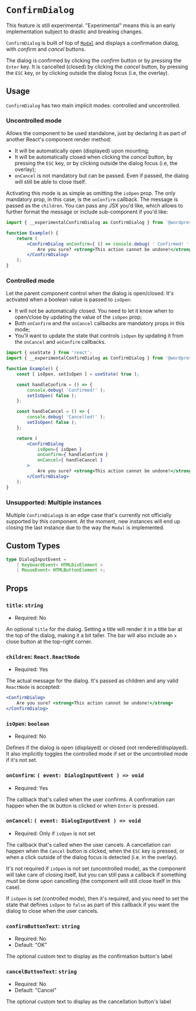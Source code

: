# `ConfirmDialog`

<div class="callout callout-alert">
This feature is still experimental. "Experimental" means this is an early implementation subject to drastic and breaking changes.
</div>

`ConfirmDialog` is built of top of [`Modal`](/packages/components/src/modal/README.md) and displays a confirmation dialog, with _confirm_ and _cancel_ buttons.

The dialog is confirmed by clicking the _confirm_ button or by pressing the `Enter` key. It is cancelled (closed) by clicking the _cancel_ button, by pressing the `ESC` key, or by clicking outside the dialog focus (i.e, the overlay).

## Usage

`ConfirmDialog` has two main implicit modes: controlled and uncontrolled.

### Uncontrolled mode

Allows the component to be used standalone, just by declaring it as part of another React's component render method:

-   It will be automatically open (displayed) upon mounting;
-   It will be automatically closed when clicking the _cancel_ button, by pressing the `ESC` key, or by clicking outside the dialog focus (i.e, the overlay);
-   `onCancel` is not mandatory but can be passed. Even if passed, the dialog will still be able to close itself.

Activating this mode is as simple as omitting the `isOpen` prop. The only mandatory prop, in this case, is the `onConfirm` callback. The message is passed as the `children`. You can pass any JSX you'd like, which allows to further format the message or include sub-component if you'd like:

```jsx
import { __experimentalConfirmDialog as ConfirmDialog } from '@wordpress/components';

function Example() {
	return (
		<ConfirmDialog onConfirm={ () => console.debug( ' Confirmed! ' ) }>
			Are you sure? <strong>This action cannot be undone!</strong>
		</ConfirmDialog>
	);
}
```

### Controlled mode

Let the parent component control when the dialog is open/closed. It's activated when a boolean value is passed to `isOpen`:

-   It will not be automatically closed. You need to let it know when to open/close by updating the value of the `isOpen` prop;
-   Both `onConfirm` and the `onCancel` callbacks are mandatory props in this mode;
-   You'll want to update the state that controls `isOpen` by updating it from the `onCancel` and `onConfirm` callbacks.

```jsx
import { useState } from 'react';
import { __experimentalConfirmDialog as ConfirmDialog } from '@wordpress/components';

function Example() {
	const [ isOpen, setIsOpen ] = useState( true );

	const handleConfirm = () => {
		console.debug( 'Confirmed!' );
		setIsOpen( false );
	};

	const handleCancel = () => {
		console.debug( 'Cancelled!' );
		setIsOpen( false );
	};

	return (
		<ConfirmDialog
			isOpen={ isOpen }
			onConfirm={ handleConfirm }
			onCancel={ handleCancel }
		>
			Are you sure? <strong>This action cannot be undone!</strong>
		</ConfirmDialog>
	);
}
```

### Unsupported: Multiple instances

Multiple `ConfirmDialog`s is an edge case that's currently not officially supported by this component. At the moment, new instances will end up closing the last instance due to the way the `Modal` is implemented.

## Custom Types

```ts
type DialogInputEvent =
	| KeyboardEvent< HTMLDivElement >
	| MouseEvent< HTMLButtonElement >;
```

## Props

### `title`: `string`

-   Required: No

An optional `title` for the dialog. Setting a title will render it in a title bar at the top of the dialog, making it a bit taller. The bar will also include an `x` close button at the top-right corner.

### `children`: `React.ReactNode`

-   Required: Yes

The actual message for the dialog. It's passed as children and any valid `ReactNode` is accepted:

```jsx
<ConfirmDialog>
	Are you sure? <strong>This action cannot be undone!</strong>
</ConfirmDialog>
```

### `isOpen`: `boolean`

-   Required: No

Defines if the dialog is open (displayed) or closed (not rendered/displayed). It also implicitly toggles the controlled mode if set or the uncontrolled mode if it's not set.

### `onConfirm`: `( event: DialogInputEvent ) => void`

-   Required: Yes

The callback that's called when the user confirms. A confirmation can happen when the `OK` button is clicked or when `Enter` is pressed.

### `onCancel`: `( event: DialogInputEvent ) => void`

-   Required: Only if `isOpen` is not set

The callback that's called when the user cancels. A cancellation can happen when the `Cancel` button is clicked, when the `ESC` key is pressed, or when a click outside of the dialog focus is detected (i.e. in the overlay).

It's not required if `isOpen` is not set (uncontrolled mode), as the component will take care of closing itself, but you can still pass a callback if something must be done upon cancelling (the component will still close itself in this case).

If `isOpen` is set (controlled mode), then it's required, and you need to set the state that defines `isOpen` to `false` as part of this callback if you want the dialog to close when the user cancels.

### `confirmButtonText`: `string`

-   Required: No
-   Default: "OK"

The optional custom text to display as the confirmation button's label

### `cancelButtonText`: `string`

-   Required: No
-   Default: "Cancel"

The optional custom text to display as the cancellation button's label
